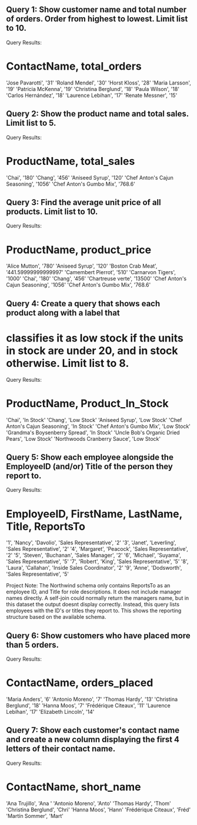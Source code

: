 ## Query 1: Show customer name and total number of orders. Order from highest to lowest. Limit list to 10.
Query Results:
 # ContactName, total_orders
'Jose Pavarotti', '31'
'Roland Mendel', '30'
'Horst Kloss', '28'
'Maria Larsson', '19'
'Patricia McKenna', '19'
'Christina Berglund', '18'
'Paula Wilson', '18'
'Carlos Hernández', '18'
'Laurence Lebihan', '17'
'Renate Messner', '15'


## Query 2: Show the product name and total sales. Limit list to 5.
Query Results: 
# ProductName, total_sales
'Chai', '180'
'Chang', '456'
'Aniseed Syrup', '120'
'Chef Anton\'s Cajun Seasoning', '1056'
'Chef Anton\'s Gumbo Mix', '768.6'

## Query 3: Find the average unit price of all products. Limit list to 10. 
Query Results: 
# ProductName, product_price
'Alice Mutton', '780'
'Aniseed Syrup', '120'
'Boston Crab Meat', '441.59999999999997'
'Camembert Pierrot', '510'
'Carnarvon Tigers', '1000'
'Chai', '180'
'Chang', '456'
'Chartreuse verte', '13500'
'Chef Anton\'s Cajun Seasoning', '1056'
'Chef Anton\'s Gumbo Mix', '768.6'


## Query 4: Create a query that shows each product along with a label that 
# classifies it as low stock if the units in stock are under 20, and in stock otherwise. Limit list to 8.
Query Results:
# ProductName, Product_In_Stock
'Chai', 'In Stock'
'Chang', 'Low Stock'
'Aniseed Syrup', 'Low Stock'
'Chef Anton\'s Cajun Seasoning', 'In Stock'
'Chef Anton\'s Gumbo Mix', 'Low Stock'
'Grandma\'s Boysenberry Spread', 'In Stock'
'Uncle Bob\'s Organic Dried Pears', 'Low Stock'
'Northwoods Cranberry Sauce', 'Low Stock'


## Query 5: Show each employee alongside the EmployeeID (and/or) Title of the person they report to.
Query Results: 
# EmployeeID, FirstName, LastName, Title, ReportsTo
'1', 'Nancy', 'Davolio', 'Sales Representative', '2'
'3', 'Janet', 'Leverling', 'Sales Representative', '2'
'4', 'Margaret', 'Peacock', 'Sales Representative', '2'
'5', 'Steven', 'Buchanan', 'Sales Manager', '2'
'6', 'Michael', 'Suyama', 'Sales Representative', '5'
'7', 'Robert', 'King', 'Sales Representative', '5'
'8', 'Laura', 'Callahan', 'Inside Sales Coordinator', '2'
'9', 'Anne', 'Dodsworth', 'Sales Representative', '5'

Project Note:
The Northwind schema only contains ReportsTo as an employee ID, and Title for role descriptions. It does not include manager names directly. A self-join could normally return the managers name, but in this dataset the output doesnt display correctly. Instead, this query lists employees with the ID's or titles they report to. This shows the reporting structure based on the available schema. 


## Query 6: Show customers who have placed more than 5 orders.
Query Results: 
# ContactName, orders_placed
'Maria Anders', '6'
'Antonio Moreno', '7'
'Thomas Hardy', '13'
'Christina Berglund', '18'
'Hanna Moos', '7'
'Frédérique Citeaux', '11'
'Laurence Lebihan', '17'
'Elizabeth Lincoln', '14'

## Query 7: Show each customer's contact name and create a new column displaying the first 4 letters of their contact name.
Query Results:
# ContactName, short_name
'Ana Trujillo', 'Ana '
'Antonio Moreno', 'Anto'
'Thomas Hardy', 'Thom'
'Christina Berglund', 'Chri'
'Hanna Moos', 'Hann'
'Frédérique Citeaux', 'Fréd'
'Martín Sommer', 'Mart'

